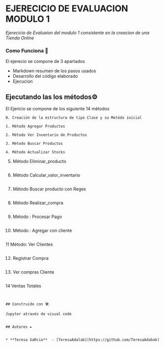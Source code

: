 # EJERECICIO DE EVALUACION MODULO 1

_Ejerecicio de Evaluaion del modulo 1 consistente en la creacion de una Tienda Online_

### Como Funciona 🔧

El ejerecio se compone de 3 apartados
* Markdown resumen de los pasos usados
* Desarrollo del código elaborado
* Ejecucion


## Ejecutando las los métodos⚙️

El Ejericio se compone de los siguiente 14 métodos

```
0. Creación de la estructura de tipo Clase y su Metódo inicial
```

```
1. Método Agregar Productos

```
```
2. Método Ver Inventario de Productos
```
```
3. Método Buscar Productos
```

```
4. Método Actualizar Stocks
```
5. Método Eliminar_producto
```
```
6. Método Calcular_valor_inventario
```
```
7. Método Buscar producto con Regex
```
```
8. Método Realizar_compra
```
```
9. Método : Procesar Pago
```
```
10. Método : Agregar con cliente
```
```
11 Método: Ver Clientes
```
```
12. Registrar Compra
```

```
13. Ver compras Cliente
```
```
14 Ventas Totales
```


## Construido con 🛠️

Jupyter através de visual code


## Autores ✒️


* **Teresa GaRcia**  - [TeresaAdalab](https://github.com/TeresaAdabak)


